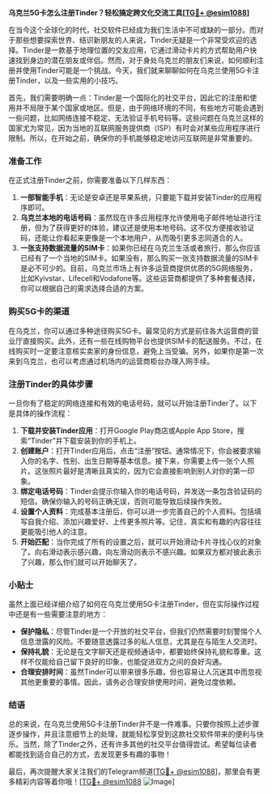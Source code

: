 **乌克兰5G卡怎么注册Tinder？轻松搞定跨文化交流工具[[TG💪+ @esim1088](https://t.me/s/esim1088)]**

在当今这个全球化的时代，社交软件已经成为我们生活中不可或缺的一部分。而对于那些想要探索世界、结识新朋友的人来说，Tinder无疑是一个非常受欢迎的选择。Tinder是一款基于地理位置的交友应用，它通过滑动卡片的方式帮助用户快速找到身边的潜在朋友或伴侣。然而，对于身处乌克兰的朋友们来说，如何顺利注册并使用Tinder可能是一个挑战。今天，我们就来聊聊如何在乌克兰使用5G卡注册Tinder，以及一些实用的小技巧。

首先，我们需要明确一点：Tinder是一个国际化的社交平台，因此它的注册和使用并不局限于某个国家或地区。但是，由于网络环境的不同，有些地方可能会遇到一些问题，比如网络连接不稳定、无法验证手机号码等。这些问题在乌克兰这样的国家尤为常见，因为当地的互联网服务提供商（ISP）有时会对某些应用程序进行限制。所以，在开始之前，确保你的手机能够稳定地访问互联网是非常重要的。

### 准备工作

在正式注册Tinder之前，你需要准备以下几样东西：

1. **一部智能手机**：无论是安卓还是苹果系统，只要能下载并安装Tinder的应用程序即可。
2. **乌克兰本地的电话号码**：虽然现在许多应用程序允许使用电子邮件地址进行注册，但为了获得更好的体验，建议还是使用本地号码。这不仅方便接收验证码，还能让你看起来更像是一个本地用户，从而吸引更多志同道合的人。
3. **一张支持数据流量的SIM卡**：如果你已经在乌克兰生活或者旅行，那么你应该已经有了一个当地的SIM卡。如果没有，那么购买一张支持数据流量的SIM卡是必不可少的。目前，乌克兰市场上有许多运营商提供优质的5G网络服务，比如Kyivstar、Lifecell和Vodafone等。这些运营商都提供了多种套餐选择，你可以根据自己的需求选择合适的方案。

### 购买5G卡的渠道

在乌克兰，你可以通过多种途径购买5G卡。最常见的方式是前往各大运营商的营业厅直接购买。此外，还有一些在线购物平台也提供SIM卡的配送服务。不过，在线购买时一定要注意核实卖家的身份信息，避免上当受骗。另外，如果你是第一次来到乌克兰，也可以考虑通过机场内的运营商柜台办理入网手续。

### 注册Tinder的具体步骤

一旦你有了稳定的网络连接和有效的电话号码，就可以开始注册Tinder了。以下是具体的操作流程：

1. **下载并安装Tinder应用**：打开Google Play商店或Apple App Store，搜索“Tinder”并下载安装到你的手机上。
2. **创建账户**：打开Tinder应用后，点击“注册”按钮。通常情况下，你会被要求输入你的名字、性别、出生日期等基本信息。接下来，你需要上传一张个人照片。这张照片最好是清晰且真实的，因为它会直接影响到别人对你的第一印象。
3. **绑定电话号码**：Tinder会提示你输入你的电话号码，并发送一条包含验证码的短信。确保你输入的号码正确无误，否则可能导致后续操作失败。
4. **设置个人资料**：完成基本注册后，你可以进一步完善自己的个人资料。包括填写自我介绍、添加兴趣爱好、上传更多照片等。记住，真实和有趣的内容往往更能吸引他人的注意。
5. **开始匹配**：当你完成了所有的设置之后，就可以开始滑动卡片寻找心仪的对象了。向右滑动表示感兴趣，向左滑动则表示不感兴趣。如果双方都对彼此表示了兴趣，那么你们就可以开始聊天了。

### 小贴士

虽然上面已经详细介绍了如何在乌克兰使用5G卡注册Tinder，但在实际操作过程中还是有一些需要注意的地方：

- **保护隐私**：尽管Tinder是一个开放的社交平台，但我们仍然需要时刻警惕个人信息泄露的风险。不要随意透露过多的私人信息，尤其是在与陌生人交流时。
- **保持礼貌**：无论是在文字聊天还是视频通话中，都要始终保持礼貌和尊重。这样不仅能给自己留下良好的印象，也能促进双方之间的良好沟通。
- **合理安排时间**：虽然Tinder可以带来很多乐趣，但也容易让人沉迷其中而忽视其他更重要的事情。因此，请务必合理安排使用时间，避免过度依赖。

### 结语

总的来说，在乌克兰使用5G卡注册Tinder并不是一件难事。只要你按照上述步骤逐步操作，并且注意细节上的处理，就能轻松享受到这款社交软件带来的便利与快乐。当然，除了Tinder之外，还有许多其他的社交平台值得尝试。希望每位读者都能找到适合自己的方式，去发现更多有趣的事物！

最后，再次提醒大家关注我们的Telegram频道[[TG💪+ @esim1088](https://t.me/s/esim1088)]，那里会有更多精彩内容等着你哦！[[TG💪+ @esim1088](https://t.me/s/esim1088) ![Image](https://i.postimg.cc/4NQfJmqS/Snipaste-2025-05-13-00-14-12.png)]